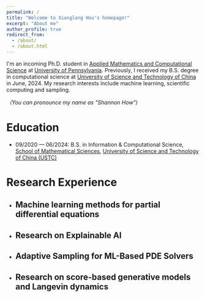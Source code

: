 ```yaml
---
permalink: /
title: "Welcome to Xianglong Hou's homepage!"
excerpt: "About me"
author_profile: true
redirect_from: 
  - /about/
  - /about.html
---
```

I'm an incoming Ph.D. student in [Applied Mathematics and Computational Science](https://amcs.upenn.edu/) at [University of Pennsylvania](https://www.upenn.edu/). Previously, I received my B.S. degree in computational science at [University of Science and Technology of China](http://en.ustc.edu.cn/) in June, 2024. My research interests include machine learning, scientific computing and sampling.

*（You can pronounce my name as "Shannon How")*


Education
======
- 09/2020 — 06/2024: B.S. in Information & Computational Science, [School of Mathematical Sciences](https://math.ustc.edu.cn/ENGLISH/list.htm), [University of Science and Technology of China (USTC)](http://en.ustc.edu.cn/)

Research Experience
======
- ## Machine learning methods for partial differential equations
  
- ## Research on Explainable AI
- ## Adaptive Sampling for ML-Based PDE Solvers
- ## Research on score-based generative models and Langevin dynamics

